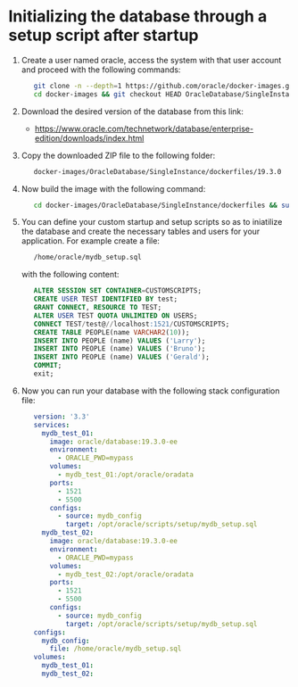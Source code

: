 # Initializing the database through a setup script after startup
1. Create a user named oracle, access the system with that user account and proceed with the following commands:
   ```bash
      git clone -n --depth=1 https://github.com/oracle/docker-images.git
      cd docker-images && git checkout HEAD OracleDatabase/SingleInstance && git checkout -b oracle
   ```
   
2. Download the desired version of the database from this link:
   * https://www.oracle.com/technetwork/database/enterprise-edition/downloads/index.html
   
3. Copy the downloaded ZIP file to the following folder: 
   ```bash
      docker-images/OracleDatabase/SingleInstance/dockerfiles/19.3.0
   ```
 
4. Now build the image with the following command:
   ```bash
      cd docker-images/OracleDatabase/SingleInstance/dockerfiles && sudo ./buildDockerImage.sh -v 19.3.0 -e
   ```
   
5. You can define your custom startup and setup scripts so as to iniatilize the database and create the necessary tables and users for your application. 
   For example create a file:
   ```bash
      /home/oracle/mydb_setup.sql 
   ```
   with the following content:
   ```sql
      ALTER SESSION SET CONTAINER=CUSTOMSCRIPTS;
      CREATE USER TEST IDENTIFIED BY test;
      GRANT CONNECT, RESOURCE TO TEST;
      ALTER USER TEST QUOTA UNLIMITED ON USERS;
      CONNECT TEST/test@//localhost:1521/CUSTOMSCRIPTS;
      CREATE TABLE PEOPLE(name VARCHAR2(10));
      INSERT INTO PEOPLE (name) VALUES ('Larry');
      INSERT INTO PEOPLE (name) VALUES ('Bruno');
      INSERT INTO PEOPLE (name) VALUES ('Gerald');
      COMMIT;
      exit;
   ```

6. Now you can run your database with the following stack configuration file:
   ```yaml
      version: '3.3'
      services:
        mydb_test_01:
          image: oracle/database:19.3.0-ee
          environment:
            - ORACLE_PWD=mypass
          volumes:
            - mydb_test_01:/opt/oracle/oradata
          ports:
            - 1521
            - 5500
          configs:
            - source: mydb_config
              target: /opt/oracle/scripts/setup/mydb_setup.sql
        mydb_test_02:
          image: oracle/database:19.3.0-ee
          environment:
            - ORACLE_PWD=mypass
          volumes:
            - mydb_test_02:/opt/oracle/oradata
          ports:
            - 1521
            - 5500
          configs:
            - source: mydb_config
              target: /opt/oracle/scripts/setup/mydb_setup.sql
      configs:
        mydb_config:
          file: /home/oracle/mydb_setup.sql
      volumes:
        mydb_test_01:
        mydb_test_02:
   ```
        
      
